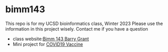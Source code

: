 # bimm143
This repo is for my UCSD bioinformatics class, Winter 2023
Please use the information in this project wisely. 
Contact me if you have a question



- class website:[Bimm 143 Barry Grant](https://bioboot.github.io/bimm143_W23/schedule/)
- Mini project for [COVID19 Vaccine](https://github.com/CHANYUKUO/bimm143/blob/main/mini-project/miniProject.md)
